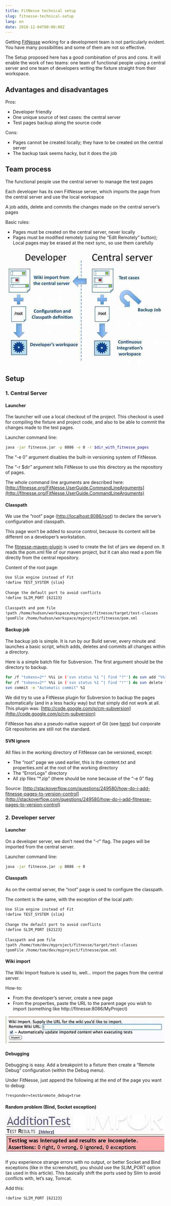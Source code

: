 ```yaml
---
title: FitNesse technical setup
slug: fitnesse-technical-setup
lang: en
date: 2010-12-04T00:00:00Z
---
```


Getting [FitNesse](http://fitnesse.org) working for a development team is not particularly evident. You have many possibilities and some of them are not so effective.

The Setup proposed here has a good combination of pros and cons. It will enable the work of two teams: one team of functional people using a central server and one team of developers writing the fixture straight from their workspace.

## Advantages and disadvantages

Pros:

- Developer friendly
- One unique source of test cases: the central server
- Test pages backup along the source code

Cons:

- Pages cannot be created locally; they have to be created on the central server
- The backup task seems hacky, but it does the job

## Team process

The functional people use the central server to manage the test pages

Each developer has its own FitNesse server, which imports the page from the central server and use the local workspace

A job adds, delete and commits the changes made on the central server’s pages

Basic rules:

- Pages must be created on the central server, never locally
- Pages must be modified remotely (using the “Edit Remotely” button); Local pages may be erased at the next sync, so use them carefully

![](/assets/images/posts/fitnesse-schema_resized2.jpg)

## Setup

### 1. Central Server

#### Launcher

The launcher will use a local checkout of the project. This checkout is used for compiling the fixture and project code, and also to be able to commit the changes made to the test pages.

Launcher command line:

```bash
java -jar fitnesse.jar -p 8086 -e 0 -r $dir_with_fitnesse_pages
```

The “-e 0” argument disables the built-in versioning system of FitNesse.

The “-r $dir” argument tells FitNesse to use this directory as the repository of pages.

The whole command line arguments are described here: [http://fitnesse.org/FitNesse.UserGuide.CommandLineArguments](http://fitnesse.org/FitNesse.UserGuide.CommandLineArguments)

#### Classpath

We use the “root” page ([http://localhost:8086/root](http://localhost:8086/root)) to declare the server’s configuration and classpath.

This page won’t be added to source control, because its content will be different on a developer’s workstation.

The [fitnesse-maven-plugin](https://github.com/joel1di1/fitnesse-maven-classpath) is used to create the list of jars we depend on. It reads the pom.xml file of our maven project, but it can also read a pom file directly from the central repository.

Content of the root page:

```
Use Slim engine instead of Fit
!define TEST_SYSTEM {slim}

Change the default port to avoid conflicts
!define SLIM_PORT {62123}

Classpath and pom file
!path /home/hudson/workspace/myproject/fitnesse/target/test-classes
!pomFile /home/hudson/workspace/myproject/fitnesse/pom.xml
```

#### Backup job

The backup job is simple. It is run by our Build server, every minute and launches a basic script, which adds, deletes and commits all changes within a directory.

Here is a simple batch file for Subversion.
The first argument should be the directory to backup.

```bash
for /f "tokens=2*" %%i in ('svn status %1 ^| find "?"') do svn add "%%i"
for /f "tokens=2*" %%i in ('svn status %1 ^| find "!"') do svn delete "%%i"
svn commit -m "Automatic commit" %1
```

We did try to use a FitNesse plugin for Subversion to backup the pages automatically (and in a less hacky way) but that simply did not work at all. This plugin was: [http://code.google.com/p/cm-subversion](http://code.google.com/p/cm-subversion)

FitNesse has also a pseudo-native support of Git (see [here](http://fitnesse.org/FitNesse.UserGuide.SourceCodeControl.GitPlugin)) but corporate Git repositories are still not the standard.

#### SVN ignore

All files in the working directory of FitNesse can be versioned, except:

- The “root” page we used earlier, this is the content.txt and properties.xml at the root of the working directory
- The “ErrorLogs” directory
- All zip files “\*.zip” (there should be none because of the “-e 0” flag

Source: [http://stackoverflow.com/questions/249580/how-do-i-add-fitnesse-pages-to-version-control](http://stackoverflow.com/questions/249580/how-do-i-add-fitnesse-pages-to-version-control)

### 2. Developer server

#### Launcher

On a developer server, we don’t need the “-r” flag. The pages will be imported from the central server.

Launcher command line:

```bash
java -jar fitnesse.jar -p 8086 -e 0
```

#### Classpath

As on the central server, the “root” page is used to configure the classpath.

The content is the same, with the exception of the local path:

```
Use Slim engine instead of Fit
!define TEST_SYSTEM {slim}

Change the default port to avoid conflicts
!define SLIM_PORT {62123}

Classpath and pom file
!path /home/tom/dev/myproject/fitnesse/target/test-classes
!pomFile /home/tom/dev/myproject/fitnesse/pom.xml
```

#### Wiki import

The Wiki Import feature is used to, well... import the pages from the central server.

How-to:

- From the developer’s server, create a new page
- From the properties, paste the URL to the parent page you wish to import (something like http://fitnesse:8086/MyProject)

![](/assets/images/posts/fitnesse_wiki_import.jpg)

#### Debugging

Debugging is easy. Add a breakpoint to a fixture then create a “Remote Debug” configuration (within the Debug menu).

Under FitNesse, just append the following at the end of the page you want to debug:

```
?responder=test&remote_debug=true
```

#### Random problem (Bind, Socket exception)

![](/assets/images/posts/fitnesse_error.jpg)

If you experience strange errors with no output, or better Socket and Bind exceptions (like in the screenshot), you should use the SLIM_PORT option (as used in this article). This basically shift the ports used by Slim to avoid conflicts with, let’s say, Tomcat.

Add this:

```
!define SLIM_PORT {62123}
```
